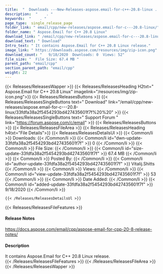 ```yaml
---
title:  "  Downloads ---New-Releases-aspose.email-for-c++-20.8-linux . " 
description:  "    . " 
keywords:  "    . " 
page_type:  single_release_page
folder_link: " email/cpp/new-releases/aspose.email-for-c---20.8-linux/"
folder_name: " Aspose.Email for C++ 20.8 Linux"
download_link: " /email/cpp/new-releases/aspose.email-for-c---20.8-linux/33fdfa38a2f5454293bd427435601f7f"
download_text: " Download"
Intro_text: " It contains Aspose.Email for C++ 20.8 Linux release."
image_link: " https://downloads.aspose.com/resources/img/zip-icon.png"
download_count: "   9/18/2020  Downloads: 0  Views: 52"
file_size: "  File Size: 67.4 MB "
parent_path: "email/cpp"
section_parent_path: "email/cpp"
weight: 22 
---
```


{{< Releases/ReleasesWapper >}}
  {{< Releases/ReleasesHeading H2txt=" Aspose.Email for C++ 20.8 Linux" imagelink="/resources/img/zip-icon.png">}}
  {{< Releases/ReleasesButtons >}}
    {{< Releases/ReleasesSingleButtons text=" Download" link="/email/cpp/new-releases/aspose.email-for-c---20.8-linux/33fdfa38a2f5454293bd427435601f7f%20%20" >}}
    {{< Releases/ReleasesSingleButtons text=" Support Forum " link="https://forum.aspose.com/c/email" >}}
  {{< Releases/ReleasesButtons >}}
  {{< Releases/ReleasesFileArea >}}
    {{< Releases/ReleasesHeading h4txt="File Details">}}
    {{< Releases/ReleasesDetailsUl >}}
            {{< Common/li  >}} Downloads: {{< /Common/li >}} 
      {{< Common/li id="dwn-update-33fdfa38a2f5454293bd427435601f7f" >}} 0 {{< /Common/li >}} 
      {{< Common/li  >}} File Size: {{< /Common/li >}} 
      {{< Common/li id="size-update-33fdfa38a2f5454293bd427435601f7f" >}} 67.4 MB {{< /Common/li >}} 
      {{< Common/li  >}} Posted By: {{< /Common/li >}} 
      {{< Common/li id="author-update-33fdfa38a2f5454293bd427435601f7f" >}} Vitalij.Shitts {{< /Common/li >}} 
      {{< Common/li  >}} Views: {{< /Common/li >}} 
      {{< Common/li id="view-update-33fdfa38a2f5454293bd427435601f7f" >}} 53 {{< /Common/li >}} 
      {{< Common/li  >}} Date Added: {{< /Common/li >}} 
      {{< Common/li id="added-update-33fdfa38a2f5454293bd427435601f7f" >}} 9/18/2020 {{< /Common/li >}} 

    {{< /Releases/ReleasesDetailsUl >}}

  {{< Releases/ReleasesFileFeatures >}}
      <h4>Release Notes</h4><div><a href="https://docs.aspose.com/email/cpp/aspose-email-for-cpp-20-8-release-notes/">https://docs.aspose.com/email/cpp/aspose-email-for-cpp-20-8-release-notes/</a></div><h4>Description</h4><div class="HTMLDescription">It contains Aspose.Email for C++ 20.8 Linux release.</div>
  {{< /Releases/ReleasesFileFeatures >}}
 {{< /Releases/ReleasesFileArea >}}
{{< /Releases/ReleasesWapper >}}


